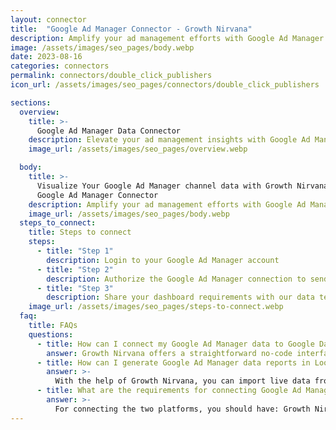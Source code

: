 ```yaml
---
layout: connector
title:  "Google Ad Manager Connector - Growth Nirvana"
description: Amplify your ad management efforts with Google Ad Manager insights integrated into Looker Studio.
image: /assets/images/seo_pages/body.webp
date: 2023-08-16
categories: connectors
permalink: connectors/double_click_publishers
icon_url: /assets/images/seo_pages/connectors/double_click_publishers

sections:
  overview:
    title: >-
      Google Ad Manager Data Connector
    description: Elevate your ad management insights with Google Ad Manager integration. Seamlessly merge ad performance data from Google Ad Manager with Looker Studio's analytical capabilities, unlocking insights that power ad strategies, customer engagement, and campaign success.
    image_url: /assets/images/seo_pages/overview.webp

  body:
    title: >-
      Visualize Your Google Ad Manager channel data with Growth Nirvana's
      Google Ad Manager Connector
    description: Amplify your ad management efforts with Google Ad Manager insights integrated into Looker Studio.
    image_url: /assets/images/seo_pages/body.webp
  steps_to_connect:
    title: Steps to connect
    steps:
      - title: "Step 1"
        description: Login to your Google Ad Manager account
      - title: "Step 2"
        description: Authorize the Google Ad Manager connection to send data to Growth Nirvana
      - title: "Step 3"
        description: Share your dashboard requirements with our data team. We will build the report for you.
    image_url: /assets/images/seo_pages/steps-to-connect.webp
  faq:
    title: FAQs
    questions:
      - title: How can I connect my Google Ad Manager data to Google Data Studio/Looker Studio?
        answer: Growth Nirvana offers a straightforward no-code interface to connect to Google Ad Manager data sources.
      - title: How can I generate Google Ad Manager data reports in Looker Studio?
        answer: >-
          With the help of Growth Nirvana, you can import live data from Google Ad Manager into Looker Studio. These data can be viewed in charts, tables, and dashboards to generate branded reports that can be shared instantly.
      - title: What are the requirements for connecting Google Ad Manager and Looker Studio?
        answer: >-
          For connecting the two platforms, you should have: Growth Nirvana Account and Google Ad Manager Ads Account
---
```

